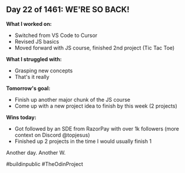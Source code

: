 ## Day 22 of 1461: WE'RE SO BACK!

**What I worked on:**

- Switched from VS Code to Cursor
- Revised JS basics
- Moved forward with JS course, finished 2nd project (Tic Tac Toe)

**What I struggled with:**

- Grasping new concepts
- That's it really

**Tomorrow's goal:**

- Finish up another major chunk of the JS course
- Come up with a new project idea to finish by this week (2 projects)

**Wins today:**

- Got followed by an SDE from RazorPay with over 1k followers (more context on Discord @topjesus)
- Finished up 2 projects in the time I would usually finish 1

Another day. Another W.

#buildinpublic #TheOdinProject
